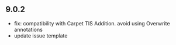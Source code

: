 ## 9.0.2
- fix: compatibility with Carpet TIS Addition. avoid using Overwrite annotations
- update issue template